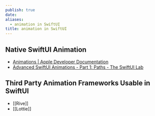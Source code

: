```yaml
---
publish: true
date: 
aliases:
  - animation in SwiftUI
title: animation in SwiftUI
---
```

## Native SwiftUI Animation
- [Animations | Apple Developer Documentation](https://developer.apple.com/documentation/swiftui/animations)
- [Advanced SwiftUI Animations - Part 1: Paths - The SwiftUI Lab](https://swiftui-lab.com/swiftui-animations-part1/) 

## Third Party Animation Frameworks Usable in SwiftUI
- [[Rive]] 
- [[Lottie]]  
